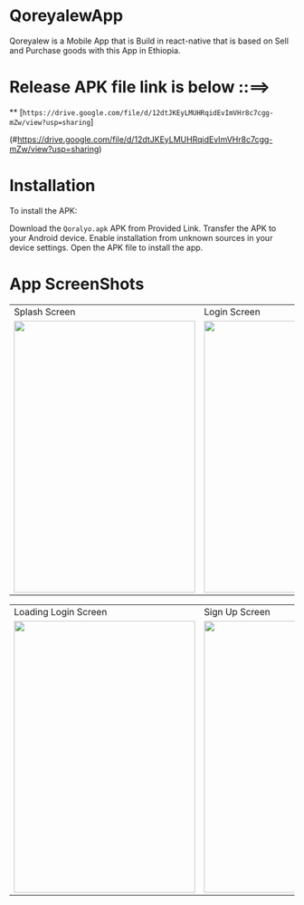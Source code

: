 # QoreyalewApp
Qoreyalew is a Mobile App that is Build in react-native that is based on Sell and Purchase goods with this App in Ethiopia.

# Release APK file link is below ::==>

** [`https://drive.google.com/file/d/12dtJKEyLMUHRqidEvImVHr8c7cgg-mZw/view?usp=sharing`]

(#https://drive.google.com/file/d/12dtJKEyLMUHRqidEvImVHr8c7cgg-mZw/view?usp=sharing)

# Installation
To install the APK:

Download the `Qoralyo.apk` APK from Provided Link.
Transfer the APK to your Android device.
Enable installation from unknown sources in your device settings.
Open the APK file to install the app.

# App ScreenShots

<table>
  <tr>
     <td>Splash Screen</td>
     <td>Login Screen</td>
     <td>Forgot Password Screen</td>
  </tr>
  <tr>
    <td><img src="https://github.com/ReactNativeSandeep/QoreyalewApp/assets/64374265/be1e5686-86b8-4be3-824c-a982a5c1deff" width=320 height=480></td>
    <td><img src="https://github.com/ReactNativeSandeep/QoreyalewApp/assets/64374265/3a1937f1-0b40-4e61-a023-06aedbe69e83" width=320 height=480></td>
    <td><img src="https://github.com/ReactNativeSandeep/QoreyalewApp/assets/64374265/eed31959-9578-446c-80bb-be042cd81fdc" width=320 height=480></td>
  </tr>
</table>

<table>
  <tr>
     <td>Loading Login Screen</td>
     <td>Sign Up Screen</td>
     <td>Place Search Screen</td>
  </tr>
  <tr>
    <td><img src="https://github.com/ReactNativeSandeep/QoreyalewApp/assets/64374265/051b8ee9-c312-43f2-a569-59799d72374f" width=320 height=480></td>
    <td><img src="https://github.com/ReactNativeSandeep/QoreyalewApp/assets/64374265/51b29681-a60a-424f-be1c-f5aec20c89ef" width=320 height=480></td>
    <td><img src="https://github.com/ReactNativeSandeep/QoreyalewApp/assets/64374265/1775c47b-ec34-4772-be28-707007ce995c" width=320 height=480></td>
  </tr>
</table>

